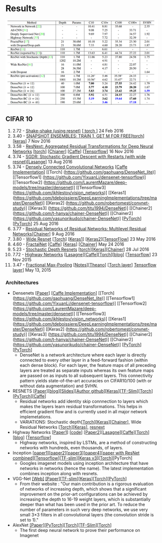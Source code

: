 # Results

![Comparisions from Densenet](/densenet.png)


## CIFAR 10
1. 2.72 - [Shake-shake (using resnet)](https://openreview.net/forum?id=HkO-PCmYl&noteId=HkO-PCmYl) [[ torch ](https://github.com/xgastaldi/shake-shake)] 24 Feb 2016
2. 3.40 - [SNAPSHOT ENSEMBLES: TRAIN 1, GET M FOR FREE](https://openreview.net/pdf?id=BJYwwY9ll)[[torch](https://github.com/gaohuang/SnapshotEnsemble)] [[keras](https://github.com/titu1994/Snapshot-Ensembles)] 7 Nov 2016
3. 3.58 - [ResNext: Aggregated Residual Transformations for Deep Neural Networks](https://arxiv.org/abs/1611.05431) [[torch](https://github.com/facebookresearch/ResNeXt)] [[Chianer](https://github.com/nutszebra/resnext)] [[Caffe](https://github.com/terrychenism/ResNeXt)] [[Tensorflow](https://github.com/wenxinxu/ResNeXt-in-tensorflow)] 16 Nov 2016
4. 3.74 - [SGDR: Stochastic Gradient Descent with Restarts (with wide resnet)](https://arxiv.org/abs/1608.03983)[[Lasange](https://github.com/loshchil/SGDR)] 13 Aug 2016
5. 3.74 - [Densely Connected Convolutional Networks](http://arxiv.org/abs/1608.06993)  [[Caffe Implementation](https://github.com/liuzhuang13/DenseNetCaffe)] [[Torch] (https://github.com/gaohuang/DenseNet_lite)]  [[Tensorflow1] (https://github.com/YixuanLi/densenet-tensorflow)] [[Tensorflow2] (https://github.com/LaurentMazare/deep-models/tree/master/densenet)] [[Tensorflow3] (https://github.com/ikhlestov/vision_networks)] [[Keras1] (https://github.com/tdeboissiere/DeepLearningImplementations/tree/master/DenseNet)] [[Keras2] (https://github.com/robertomest/convnet-study)] [[Keras3] (https://github.com/titu1994/DenseNet)] [[Chainer2] (https://github.com/t-hanya/chainer-DenseNet)] [[Chainer2] (https://github.com/yasunorikudo/chainer-DenseNet)]  [[PyTorch](https://github.com/andreasveit/densenet-pytorch)] [[PyTorch](https://github.com/bamos/densenet.pytorch)] 25 Aug 2016
6. 3.77 - [Residual Networks of Residual Networks: Multilevel Residual Networks](https://arxiv.org/abs/1608.02908)[[Chainer](https://github.com/nutszebra/residual_networks_of_residual_networks)] 9 Aug 2016
7. 3.80 - [Wide Resnet](http://arxiv.org/abs/1605.07146) [[Torch](https://github.com/szagoruyko/wide-residual-networks)] [[Keras1](https://github.com/asmith26/wide_resnets_keras)] [[Keras2](https://github.com/titu1994/Wide-Residual-Networks)][[TensorFlow](https://github.com/ritchieng/wideresnet-tensorlayer)] 23 May 2016
8. 4.60 - [FractalNet](http://people.cs.uchicago.edu/~larsson/fractalnet/) [[Caffe](https://github.com/gustavla/fractalnet)] [[Keras](https://github.com/snf/keras-fractalnet)] [[Chainer](https://github.com/nutszebra/fractal_net)] May 24 2016
9. 5.23 - [Stochastic Depth Resnets](https://arxiv.org/abs/1603.09382) [[torch](https://github.com/yueatsprograms/Stochastic_Depth)][[Keras](https://github.com/dblN/stochastic_depth_keras)][[Chainer](https://github.com/yasunorikudo/chainer-ResDrop)] 28 Jul 2016
10. 7.72 - [Highway Networks](http://arxiv.org/abs/1507.06228) [[Lasagne](https://github.com/Lasagne/Lasagne/blob/highway_example/examples/Highway%20Networks.ipynb)][[Caffe](https://github.com/flukeskywalker/highway-networks)][[Torch](https://github.com/yoonkim/lstm-char-cnn/blob/master/model/HighwayMLP.lua)][[blog](https://medium.com/jim-fleming/highway-networks-with-tensorflow-1e6dfa667daa#.r2msk226f)] [[Tensorflow](https://github.com/fomorians/highway-cnn)] 23 Nov 2015
11. 3.47 - [Fractional Max-Pooling](http://arxiv.org/abs/1412.6071) [[Notes](https://gist.github.com/shagunsodhani/ccfe3134f46fd3738aa0)][[Theano](https://github.com/diogo149/theano_fractional_max_pooling)] [[Torch layer](https://github.com/torch/nn/blob/master/doc/convolution.md#nn.SpatialFractionalMaxPooling)] [Tensorflow layer](https://github.com/tensorflow/tensorflow/blob/master/tensorflow/g3doc/api_docs/python/functions_and_classes/shard3/tf.nn.fractional_max_pool.md)] May 13, 2015


### Architectures
* Densenets [[Paper](http://arxiv.org/abs/1608.06993)]  [[Caffe Implementation](https://github.com/liuzhuang13/DenseNetCaffe)] [[Torch] (https://github.com/gaohuang/DenseNet_lite)]  [[Tensorflow1] (https://github.com/YixuanLi/densenet-tensorflow)] [[Tensorflow2] (https://github.com/LaurentMazare/deep-models/tree/master/densenet)] [[Tensorflow3] (https://github.com/ikhlestov/vision_networks)] [[Keras1] (https://github.com/tdeboissiere/DeepLearningImplementations/tree/master/DenseNet)] [[Keras2] (https://github.com/robertomest/convnet-study)] [[Keras3] (https://github.com/titu1994/DenseNet)] [[Chainer2] (https://github.com/t-hanya/chainer-DenseNet)] [[Chainer2] (https://github.com/yasunorikudo/chainer-DenseNet)]  [[PyTorch](https://github.com/andreasveit/densenet-pytorch)] [[PyTorch](https://github.com/bamos/densenet.pytorch)]
  * DenseNet is a network architecture where each layer is directly connected to every other layer in a feed-forward fashion (within each dense block). For each layer, the feature maps of all preceding layers are treated as separate inputs whereas its own feature maps are passed on as inputs to all subsequent layers. This connectivity pattern yields state-of-the-art accuracies on CIFAR10/100 (with or without data augmentation) and SVHN. 
* RESNETS [[Paper](http://arxiv.org/pdf/1512.03385v1.pdf)][[blog](http://torch.ch/blog/2016/02/04/resnets.html)][[Slides](http://kaiminghe.com/icml16tutorial/icml2016_tutorial_deep_residual_networks_kaiminghe.pdf)][[Author github](https://github.com/KaimingHe/deep-residual-networks)][[Keras](https://github.com/fchollet/deep-learning-models)][[TF-Slim](https://github.com/tensorflow/models/tree/master/slim#Pretrained)][[Torch](https://github.com/facebook/fb.resnet.torch)][[PyTorch](https://github.com/pytorch/vision)][[Caffe](https://github.com/BVLC/caffe/wiki/Model-Zoo)]
  * Residual networks add identity skip connnection to layers which makes the layers learn residual transformations. This helps in efficient gradient flow and is currently used in all major network implemetations.
  * VARIATIONS: Stochastic depth[[Torch](https://github.com/yasunorikudo/chainer-ResDrop)][[Keras](https://github.com/dblN/stochastic_depth_keras)][[Chainer](https://github.com/yasunorikudo/chainer-ResDrop)], Wide Residual Networks [[Torch](https://github.com/szagoruyko/wide-residual-networks)][[Keras](https://github.com/asmith26/wide_resnets_keras)], [resnext](https://github.com/facebookresearch/ResNeXt)
* Highway Networks [[Paper1](https://arxiv.org/abs/1607.03474)] [[code](https://github.com/julian121266/RecurrentHighwayNetworks)] [[Paper2](http://arxiv.org/abs/1507.06228)][[Lasagne](https://github.com/Lasagne/Lasagne/blob/highway_example/examples/Highway%20Networks.ipynb)][[Caffe](https://github.com/flukeskywalker/highway-networks)][[Torch](https://github.com/yoonkim/lstm-char-cnn/blob/master/model/HighwayMLP.lua)][[blog](https://medium.com/jim-fleming/highway-networks-with-tensorflow-1e6dfa667daa#.r2msk226f)] [[Tensorflow](https://github.com/fomorians/highway-cnn)]
  * Highway networks, inspired by LSTMs, are a method of constructing networks with hundreds, even thousands, of layers.
* Inception [[paper1](http://arxiv.org/abs/1409.4842v1)][[paper2](http://arxiv.org/abs/1502.03167)][[paper3](http://arxiv.org/abs/1512.00567)][[paper4](http://arxiv.org/abs/1602.07261)][[paper with ResNet combined](http://arxiv.org/abs/1602.07261)][[Tensorflow](https://github.com/tensorflow/models/tree/master/inception)][[TF-slim](https://github.com/tensorflow/models/edit/master/slim/README.md)][[Keras v3](https://github.com/fchollet/deep-learning-models)][[Torch](https://github.com/Moodstocks/inception-v3.torch)][PyTorch]
  * Googles imagenet models using inception architecture that have networks in networks (hence the name). The latest implementation combines inception along with resnets.
* VGG-Net [[Web]](http://www.robots.ox.ac.uk/~vgg/research/very_deep/) [[Paper]](http://arxiv.org/pdf/1409.1556)[[TF-slim](https://github.com/tensorflow/models/edit/master/slim/README.md)][[Keras](https://github.com/fchollet/deep-learning-models)][[Torch](https://github.com/Moodstocks/inception-v3.torch)][[PyTorch](https://github.com/pytorch/vision)]
  * From their website : "Our main contribution is a rigorous evaluation of networks of increasing depth, which shows that a significant improvement on the prior-art configurations can be achieved by increasing the depth to 16-19 weight layers, which is substantially deeper than what has been used in the prior art. To reduce the number of parameters in such very deep networks, we use very small 3×3 filters in all convolutional layers (the convolution stride is set to 1)."
* AlexNet [[Paper]](http://papers.nips.cc/book/advances-in-neural-information-processing-systems-25-2012)[[PyTorch](https://github.com/pytorch/vision)][[Torch](https://github.com/eladhoffer/ImageNet-Training)][[TF-Slim](https://github.com/tensorflow/models/blob/master/slim/nets/alexnet.py)][[Torch](https://github.com/soumith/imagenet-multiGPU.torch)]
  * The first deep neural network to prove their performance on Imagenet
  
  
